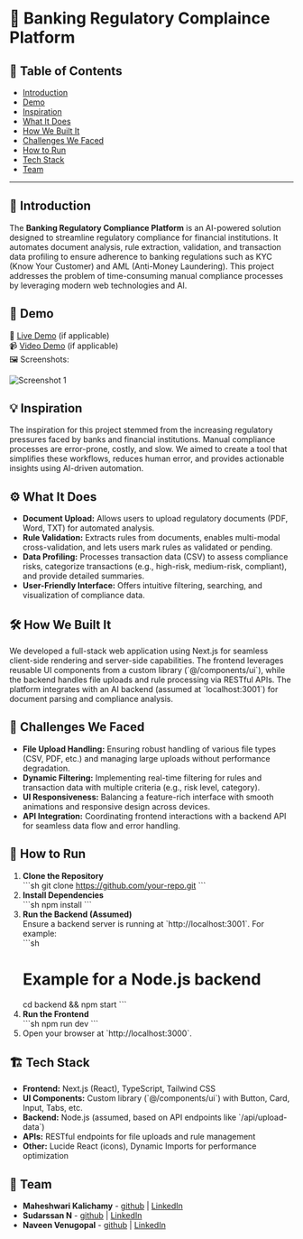 # 🚀 Banking Regulatory Complaince Platform

## 📌 Table of Contents
- [Introduction](#introduction)
- [Demo](#demo)
- [Inspiration](#inspiration)
- [What It Does](#what-it-does)
- [How We Built It](#how-we-built-it)
- [Challenges We Faced](#challenges-we-faced)
- [How to Run](#how-to-run)
- [Tech Stack](#tech-stack)
- [Team](#team)

---

## 🎯 Introduction
The **Banking Regulatory Compliance Platform** is an AI-powered solution designed to streamline regulatory compliance for financial institutions. It automates document analysis, rule extraction, validation, and transaction data profiling to ensure adherence to banking regulations such as KYC (Know Your Customer) and AML (Anti-Money Laundering). This project addresses the problem of time-consuming manual compliance processes by leveraging modern web technologies and AI.
## 🎥 Demo
🔗 [Live Demo](#) (if applicable)  
📹 [Video Demo](#) (if applicable)  
🖼️ Screenshots:

![Screenshot 1](link-to-image)

## 💡 Inspiration
The inspiration for this project stemmed from the increasing regulatory pressures faced by banks and financial institutions. Manual compliance processes are error-prone, costly, and slow. We aimed to create a tool that simplifies these workflows, reduces human error, and provides actionable insights using AI-driven automation.

## ⚙️ What It Does
- **Document Upload:** Allows users to upload regulatory documents (PDF, Word, TXT) for automated analysis.  
- **Rule Validation:** Extracts rules from documents, enables multi-modal cross-validation, and lets users mark rules as validated or pending.  
- **Data Profiling:** Processes transaction data (CSV) to assess compliance risks, categorize transactions (e.g., high-risk, medium-risk, compliant), and provide detailed summaries.  
- **User-Friendly Interface:** Offers intuitive filtering, searching, and visualization of compliance data.

## 🛠️ How We Built It
We developed a full-stack web application using Next.js for seamless client-side rendering and server-side capabilities. The frontend leverages reusable UI components from a custom library (\`@/components/ui\`), while the backend handles file uploads and rule processing via RESTful APIs. The platform integrates with an AI backend (assumed at \`localhost:3001\`) for document parsing and compliance analysis.  

## 🚧 Challenges We Faced
- **File Upload Handling:** Ensuring robust handling of various file types (CSV, PDF, etc.) and managing large uploads without performance degradation.  
- **Dynamic Filtering:** Implementing real-time filtering for rules and transaction data with multiple criteria (e.g., risk level, category).  
- **UI Responsiveness:** Balancing a feature-rich interface with smooth animations and responsive design across devices.  
- **API Integration:** Coordinating frontend interactions with a backend API for seamless data flow and error handling.

## 🏃 How to Run
1. **Clone the Repository**  
   \`\`\`sh
   git clone https://github.com/your-repo.git
   \`\`\`
2. **Install Dependencies**  
   \`\`\`sh
   npm install
   \`\`\`
3. **Run the Backend (Assumed)**  
   Ensure a backend server is running at \`http://localhost:3001\`. For example:  
   \`\`\`sh
   # Example for a Node.js backend
   cd backend && npm start
   \`\`\`
4. **Run the Frontend**  
   \`\`\`sh
   npm run dev
   \`\`\`
5. Open your browser at \`http://localhost:3000\`.

## 🏗️ Tech Stack
- **Frontend:** Next.js (React), TypeScript, Tailwind CSS  
- **UI Components:** Custom library (\`@/components/ui\`) with Button, Card, Input, Tabs, etc.  
- **Backend:** Node.js (assumed, based on API endpoints like \`/api/upload-data\`)  
- **APIs:** RESTful endpoints for file uploads and rule management  
- **Other:** Lucide React (icons), Dynamic Imports for performance optimization

## 👥 Team
- **Maheshwari Kalichamy** - [github](mahe-kalichamy) | [LinkedIn]([#](https://www.linkedin.com/in/maheshwari-kalichamy-3495aa251))
- **Sudarssan N** - [github](sudarssan-n) | [LinkedIn]([#](https://in.linkedin.com/in/sudarssan-n-a7aaa91bb))
-  **Naveen Venugopal** - [github](naveen-2003-glitch) | [LinkedIn]([#](https://in.linkedin.com/in/naveen-venugopal-1225151bb))
